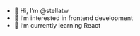 - 👋 Hi, I’m @stellatw
- 👀 I’m interested in frontend development
- 🌱 I’m currently learning React

<!---
stellatw/stellatw is a ✨ special ✨ repository because its `README.md` (this file) appears on your GitHub profile.
You can click the Preview link to take a look at your changes.
--->
